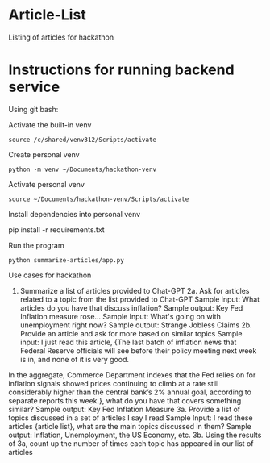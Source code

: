 # Article-List
Listing of articles for hackathon

# Instructions for running backend service
Using git bash:

Activate the built-in venv

    source /c/shared/venv312/Scripts/activate

Create personal venv

    python -m venv ~/Documents/hackathon-venv

Activate personal venv

    source ~/Documents/hackathon-venv/Scripts/activate

Install dependencies into personal venv

   pip install -r requirements.txt

Run the program

    python summarize-articles/app.py


Use cases for hackathon

1. Summarize a list of articles provided to Chat-GPT
2a. Ask for articles related to a topic from the list provided to Chat-GPT
    Sample input: What articles do you have that discuss inflation?
    Sample output: Key Fed Inflation measure rose...
    Sample Input: What's going on with unemployment right now?
    Sample output: Strange Jobless Claims
2b. Provide an article and ask for more based on similar topics
    Sample input: I just read this article, {The last batch of inflation news that Federal Reserve officials will see before their policy meeting next week is in, and none of it is very good.

In the aggregate, Commerce Department indexes that the Fed relies on for inflation signals showed prices continuing to climb at a rate still considerably higher than the central bank’s 2% annual goal, according to separate reports this week.}, what do you have that covers something similar?
    Sample output: Key Fed Inflation Measure
3a. Provide a list of topics discussed in a set of articles I say I read
    Sample Input: I read these articles {article list}, what are the main topics discussed in them?
    Sample output: Inflation, Unemployment, the US Economy, etc.
3b. Using the results of 3a, count up the number of times each topic has appeared in our list of articles
